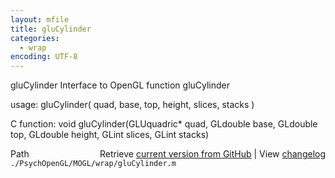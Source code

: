 ```yaml
---
layout: mfile
title: gluCylinder
categories:
  - wrap
encoding: UTF-8
---
```


gluCylinder  Interface to OpenGL function gluCylinder  

usage:  gluCylinder( quad, base, top, height, slices, stacks )  

C function:  void gluCylinder(GLUquadric\* quad, GLdouble base, GLdouble top, GLdouble height, GLint slices, GLint stacks)  


<div class="code_header" style="text-align:right;">
  <span style="float:left;">Path&nbsp;&nbsp;</span> <span class="counter">Retrieve <a href=
  "https://raw.github.com/Psychtoolbox-3/Psychtoolbox-3/beta/./PsychOpenGL/MOGL/wrap/gluCylinder.m">current version from GitHub</a> | View <a href=
  "https://github.com/Psychtoolbox-3/Psychtoolbox-3/commits/beta/./PsychOpenGL/MOGL/wrap/gluCylinder.m">changelog</a></span>
</div>
<div class="code">
  <code>./PsychOpenGL/MOGL/wrap/gluCylinder.m</code>
</div>
